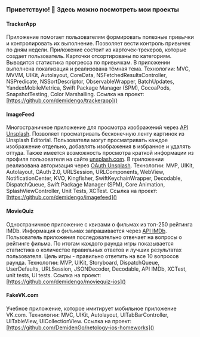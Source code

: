 ### Приветствую! 👋 Здесь можно посмотреть мои проекты

#### TrackerApp

Приложение помогает пользователям формировать полезные привычки и контролировать их выполнение. Позволяет вести контроль привычек по дням недели. Приложение состоит из карточек-трекеров, которые создает пользователь. Карточки отсортированы по категориям. Выводится статистика прогресса по привычкам. В приложении выполнена локализация и реализована тёмная тема.
Технологии: MVC, MVVM, UIKit, Autolayout, CoreData, NSFetchedResultsController, NSPredicate, NSSortDescriptor, ObservableWrapper, BatchUpdates, YandexMobileMetrica, Swift Package Manager (SPM), CocoaPods, SnapshotTesting, Color Marshalling.
Ссылка на проект: [https://github.com/demidengo/trackerapp]()

#### ImageFeed

Многостраничное приложение для просмотра изображений через [API Unsplash](https://unsplash.com/documentation). Позволяет просматривать бесконечную ленту картинок из Unsplash Editorial. Пользователи могут просматривать каждое изображение отдельно, добавлять изображения в избранное и удалять оттуда. Также имеется возможность просмотра краткой информации из профиля пользователя на сайте [unsplash.com](https://unsplash.com). В приложении реализована авторизация через [OAuth Unsplash](https://unsplash.com/documentation/user-authentication-workflow).
Технологии: MVP, UIKit, Autolayout, OAuth 2.0, URLSession, URLComponents, WebView, NotificationCenter, KVO, Kingfisher, SwiftKeychainWrapper, Decodable, DispatchQueue, Swift Package Manager (SPM), Core Animation, SplashViewController, Unit Tests, XCTest.
Ссылка на проект: [https://github.com/demidengo/imagefeed]()

#### MovieQuiz

Одностраничное приложение с квизами о фильмах из топ-250 рейтинга IMDb. Информация о фильмах запрашивается через [API IMDb](https://imdb-api.com/api). Пользователь приложения последовательно отвечает на вопросы о рейтинге фильма. По итогам каждого раунда игры показывается статистика о количестве правильных ответов и лучших результатах пользователя. Цель игры - правильно ответить на все 10 вопросов раунда.
Технологии: MVP, UIKit, Storyboard, DispatchQueue, UserDefaults, URLSession, JSONDecoder, Decodable, API IMDb, XCTest, unit tests, UI tests.
Ссылка на проект: [https://github.com/demidengo/moviequiz-ios]()

#### FakeVK.com

Учебное приложение, которое имитирует мобильное приложение VK.com.
Технологии: MVC, UIKit, Autolayout, UITabBarController, UITableView, UICollectionView.
Ссылка на проект: [https://github.com/DemidenGo/netology-ios-homeworks]()
